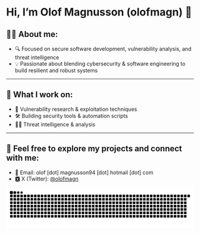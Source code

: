 # Hi, I’m Olof Magnusson (olofmagn) 👋

## 👨‍💻 About me:
- 🔍 Focused on secure software development, vulnerability analysis, and threat intelligence
- 💡 Passionate about blending cybersecurity & software engineering to build resilient and robust systems

---

## 🚀 What I work on:
- 🐛 Vulnerability research & exploitation techniques  
- 🛠️ Building security tools & automation scripts
- 🕵️‍♂️ Threat intelligence & analysis

---

## 📂 Feel free to explore my projects and connect with me: 
- 📧 Email: olof [dot] magnusson94 [dot] hotmail [dot] com
- 🆇 X (Twitter):  [@olofmagn](https://twitter.com/olofmagn)


![snake gif](https://github.com/olofmagn/olofmagn/blob/output/github-contribution-grid-snake-dark.svg)

